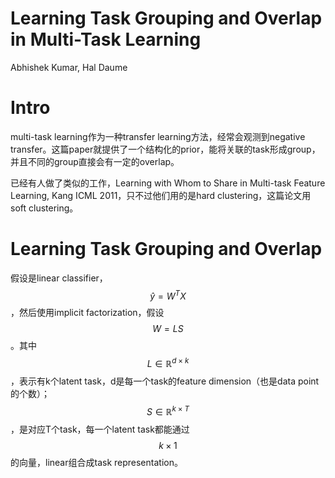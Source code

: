# Learning Task Grouping and Overlap in Multi-Task Learning

Abhishek Kumar, Hal Daume

# Intro

multi-task learning作为一种transfer learning方法，经常会观测到negative transfer。这篇paper就提供了一个结构化的prior，能将关联的task形成group，并且不同的group直接会有一定的overlap。

已经有人做了类似的工作，Learning with Whom to Share in Multi-task Feature Learning, Kang ICML 2011，只不过他们用的是hard clustering，这篇论文用soft clustering。

# Learning Task Grouping and Overlap

假设是linear classifier，$$\hat y=W^T X$$，然后使用implicit factorization，假设$$W = L S$$。其中$$L \in \mathbb{R}^{d \times k}$$，表示有k个latent task，d是每一个task的feature dimension（也是data point的个数）；$$S \in \mathbb{R}^{k \times T}$$，是对应T个task，每一个latent task都能通过$$k \times 1$$的向量，linear组合成task representation。
